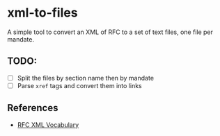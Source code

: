 xml-to-files
================

A simple tool to convert an XML of RFC to a set of text files, one file per mandate.

## TODO:

- [ ] Split the files by section name then by mandate
- [ ] Parse `xref` tags and convert them into links

## References

- [RFC XML Vocabulary](https://authors.ietf.org/rfcxml-vocabulary)
